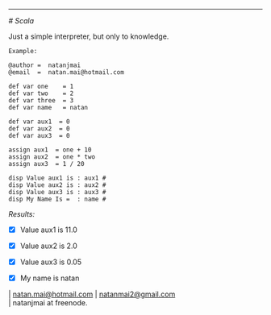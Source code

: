 
***
<i># Scala</i>

Just a simple interpreter, but only to knowledge.

	Example:

	@author =  natanjmai
	@email  =  natan.mai@hotmail.com

	def var one    = 1
	def var two    = 2
	def var three  = 3
	def var name   = natan
	
	def var aux1  = 0
	def var aux2  = 0
	def var aux3  = 0

	assign aux1  = one + 10
	assign aux2  = one * two
	assign aux3  = 1 / 20

	disp Value aux1 is : aux1 #
	disp Value aux2 is : aux2 #
	disp Value aux3 is : aux3 #
	disp My Name Is =  : name #

*Results:*

 - [x] Value aux1 is 11.0
 - [x] Value aux2 is 2.0
 - [x] Value aux3 is 0.05
 - [x] My name is natan


| natan.mai@hotmail.com 
| natanmai2@gmail.com   
| natanjmai at freenode. 
